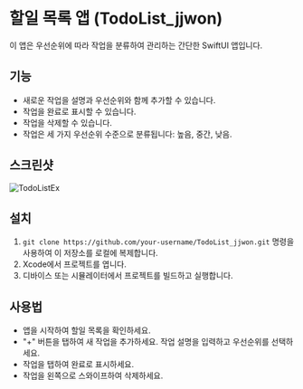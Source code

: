 # 할일 목록 앱 (TodoList_jjwon)

이 앱은 우선순위에 따라 작업을 분류하여 관리하는 간단한 SwiftUI 앱입니다.

## 기능

- 새로운 작업을 설명과 우선순위와 함께 추가할 수 있습니다.
- 작업을 완료로 표시할 수 있습니다.
- 작업을 삭제할 수 있습니다.
- 작업은 세 가지 우선순위 수준으로 분류됩니다: 높음, 중간, 낮음.

## 스크린샷

![TodoListEx](https://github.com/jjwon2149/SwiftUI_TodoList/assets/45623603/7f8e01e3-939d-45ab-97d0-35dd85c31f0d)


## 설치

1. `git clone https://github.com/your-username/TodoList_jjwon.git` 명령을 사용하여 이 저장소를 로컬에 복제합니다.
2. Xcode에서 프로젝트를 엽니다.
3. 디바이스 또는 시뮬레이터에서 프로젝트를 빌드하고 실행합니다.

## 사용법

- 앱을 시작하여 할일 목록을 확인하세요.
- "+" 버튼을 탭하여 새 작업을 추가하세요. 작업 설명을 입력하고 우선순위를 선택하세요.
- 작업을 탭하여 완료로 표시하세요.
- 작업을 왼쪽으로 스와이프하여 삭제하세요.
